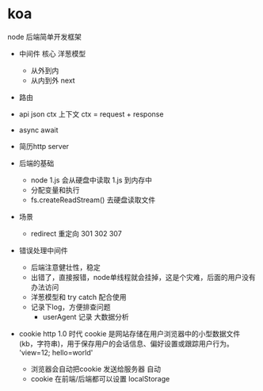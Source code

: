 # koa

node 后端简单开发框架

- 中间件
  核心 洋葱模型
  - 从外到内 
  - 从内到外
  next 
- 路由
- api json ctx 
  上下文 ctx = request + response 
- async await

- 简历http server

- 后端的基础
  - node 1.js 会从硬盘中读取 1.js 到内存中
  - 分配变量和执行
  - fs.createReadStream() 去硬盘读取文件

- 场景
  - redirect 重定向
    301 302 307

- 错误处理中间件
  - 后端注意健壮性，稳定
  - 出错了，直接报错，node单线程就会挂掉，这是个灾难，后面的用户没有办法访问
  - 洋葱模型和 try catch 配合使用
  - 记录下log，方便排查问题
    - userAgent  记录  大数据分析

- cookie http 1.0 时代
  cookie 是网站存储在用户浏览器中的小型数据文件(kb，字符串)，用于保存用户的会话信息、偏好设置或跟踪用户行为。
  'view=12; hello=world'
  - 浏览器会自动把cookie 发送给服务器 自动
  - cookie 在前端/后端都可以设置
  localStorage